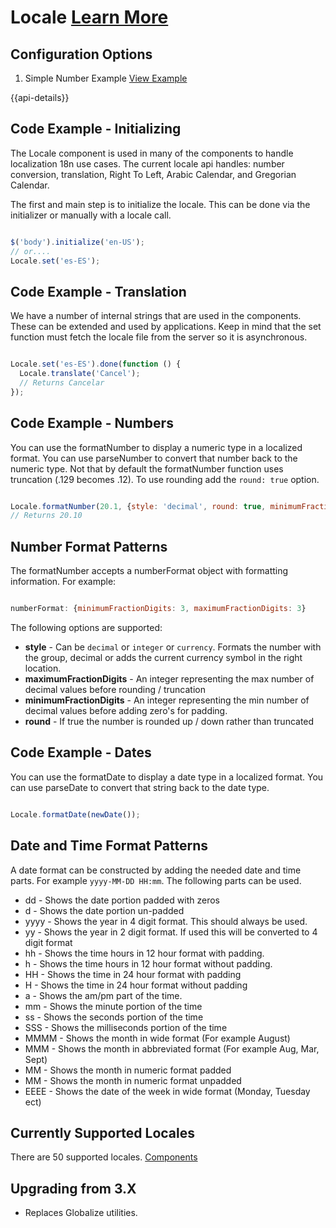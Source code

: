 
# Locale  [Learn More](#)

## Configuration Options

1. Simple Number Example [View Example]( ../components/locale/test-locale)


{{api-details}}


## Code Example - Initializing

The Locale component is used in many of the components to handle localization  18n use cases. The current locale api handles: number conversion, translation, Right To Left, Arabic Calendar, and Gregorian Calendar.

The first and main step is to initialize the locale. This can be done via the initializer or manually with a locale call.

```javascript

$('body').initialize('en-US');
// or....
Locale.set('es-ES');


```

## Code Example - Translation

We have a number of internal strings that are used in the components. These can be extended and used by applications. Keep in mind that the set function must fetch the locale file from the server so it is asynchronous.

```javascript

Locale.set('es-ES').done(function () {
  Locale.translate('Cancel');
  // Returns Cancelar
});


```

## Code Example - Numbers

You can use the formatNumber to display a numeric type in a localized format. You can use parseNumber to convert that number back to the numeric type. Not that by default the formatNumber function uses truncation (.129 becomes .12). To use rounding add the `round: true` option.

```javascript

Locale.formatNumber(20.1, {style: 'decimal', round: true, minimumFractionDigits: 2}));
// Returns 20.10


```

## Number Format Patterns

The formatNumber accepts a numberFormat object with formatting information. For example:

```javascript

numberFormat: {minimumFractionDigits: 3, maximumFractionDigits: 3}

```

The following options are supported:
- **style** - Can be `decimal` or `integer` or `currency`. Formats the number with the group, decimal or adds the current currency symbol in the right location.
- **maximumFractionDigits** - An integer representing the max number of decimal values before rounding / truncation
- **minimumFractionDigits** - An integer representing the min number of decimal values before adding zero's for padding.
- **round** - If true the number is rounded up / down rather than truncated


## Code Example - Dates

You can use the formatDate to display a date type in a localized format. You can use parseDate to convert that string back to the date type.


```javascript

Locale.formatDate(newDate());


```

## Date and Time Format Patterns

A date format can be constructed by adding the needed date and time parts. For example `yyyy-MM-DD HH:mm`. The following parts can be used.

- dd - Shows the date portion padded with zeros
- d - Shows the date portion un-padded
- yyyy - Shows the year in 4 digit format. This should always be used.
- yy - Shows the year in 2 digit format. If used this will be converted to 4 digit format
- hh - Shows the time hours in 12 hour format with padding.
- h - Shows the time hours in 12 hour format without padding.
- HH - Shows the time in 24 hour format with padding
- H - Shows the time in 24 hour format without padding
- a - Shows the am/pm part of the time.
- mm - Shows the minute portion of the time
- ss - Shows the seconds portion of the time
- SSS - Shows the milliseconds portion of the time
- MMMM - Shows the month in wide format (For example August)
- MMM - Shows the month in abbreviated format (For example Aug, Mar, Sept)
- MM - Shows the month in numeric format padded
- MM - Shows the month in numeric format unpadded
- EEEE - Shows the date of the week in wide format (Monday, Tuesday ect)


## Currently Supported Locales

There are 50 supported locales. [Components](http://git.infor.com/projects/SOHO/repos/controls/browse/components/locale/cultures)

## Upgrading from 3.X

-  Replaces Globalize utilities.

